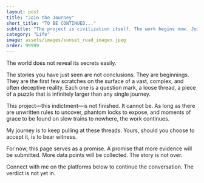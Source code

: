 ```yaml
---
layout: post
title: "Join the Journey"
short_title: "TO BE CONTINUED..."
subtitle: "The project is civilization itself. The work begins now. Join me."
category: "Life"
image: assets/images/sunset_road_imagen.jpeg
order: 99999
---
```


The world does not reveal its secrets easily.

The stories you have just seen are not conclusions. They are beginnings. They are the first few scratches on the surface of a vast, complex, and often deceptive reality. Each one is a question mark, a loose thread, a piece of a puzzle that is infinitely larger than any single journey.

This project—this indictment—is not finished. It cannot be. As long as there are unwritten rules to uncover, phantom locks to expose, and moments of grace to be found on slow trains to nowhere, the work continues.

My journey is to keep pulling at these threads. Yours, should you choose to accept it, is to bear witness.


For now, this page serves as a promise. A promise that more evidence will be submitted. More data points will be collected. The story is not over.

Connect with me on the platforms below to continue the conversation. The verdict is not yet in.
